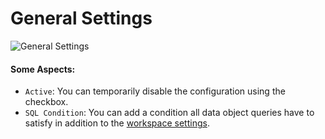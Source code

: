 # General Settings

![General Settings](../../img/graphql/general.png)

#### Some Aspects:
* `Active`: You can temporarily disable the configuration using the checkbox.
* `SQL Condition`: You can add a condition all data object queries have to satisfy in addition to 
  the [workspace settings](Security.md).